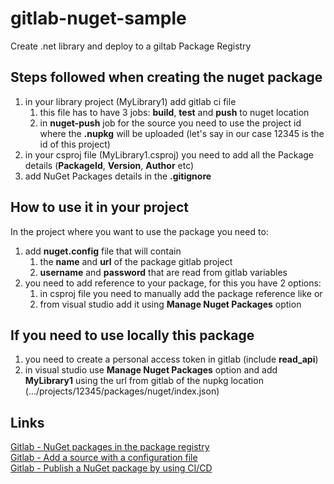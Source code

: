 # gitlab-nuget-sample
Create .net library and deploy to a giltab Package Registry

## Steps followed when creating the nuget package
1. in your library project (MyLibrary1) add gitlab ci file
   1. this file has to have 3 jobs: **build**, **test** and **push** to nuget location
   2. in **nuget-push** job for the source you need to use the project id where the **.nupkg** will be uploaded (let's say in our case 12345 is the id of this project)
2. in your csproj file (MyLibrary1.csproj) you need to add all the Package details (**PackageId**, **Version**, **Author** etc)
3. add NuGet Packages details in the **.gitignore**


## How to use it in your project
In the project where you want to use the package you need to:
1. add **nuget.config** file that will contain
   1. the **name** and **url** of the package gitlab project
   2. **username** and **password** that are read from gitlab variables
2. you need to add reference to your package, for this you have 2 options:
   1.  in csproj file you need to manually add the package reference like <PackageReference Include="MyLibrary1" Version="1.0.0" /> or 
   2.  from visual studio add it using **Manage Nuget Packages** option

## If you need to use locally this package
1. you need to create a personal access token in gitlab (include **read_api**)
2. in visual studio use **Manage Nuget Packages** option and add **MyLibrary1** using the url from gitlab of the nupkg location (.../projects/12345/packages/nuget/index.json)

## Links
[Gitlab - NuGet packages in the package registry](https://docs.gitlab.com/ee/user/packages/nuget_repository/) <br>
[Gitlab - Add a source with a configuration file](https://docs.gitlab.com/ee/user/packages/nuget_repository/#add-a-source-with-a-configuration-file) <br>
[Gitlab - Publish a NuGet package by using CI/CD](https://docs.gitlab.com/ee/user/packages/nuget_repository/#publish-a-nuget-package-by-using-cicd) <br>
